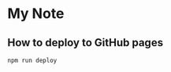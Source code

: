# My Note

## How to deploy to GitHub pages

```bash
npm run deploy
```

<!-- ## How to deploy to Firebase Hosting


Install the command line tool. 

```bash
npm install -g firebase-tools
```

Log in to the Firebase.

```bash
firebase login
```

Initialize repo and create `.firebaserc`.

```bash
cd <this repo>
firebase init
```

Generated `firebaserc` should be like the following.

```json
{
  "projects": {
    "default": "nipp-6a551"
  }
}
```

Deploy to Firebase.

```bash
firebase deploy
```

## Why both `npm` and `bower` are used?

Because `opal` is no longer maintained in npm. The latest version of `opal` is available on Bower. -->
